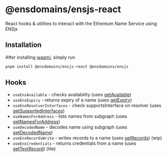 # @ensdomains/ensjs-react

React hooks & utilities to interact with the Ethereum Name Service using ENSjs

## Installation

After installing [wagmi](https://wagmi.sh), simply run

```sh
pnpm install @ensdomains/ensjs-react @ensdomains/ensjs
```

## Hooks

- `useEnsAvailable` - checks availability (uses [getAvailable](/docs/public/function.getAvailable.md))
- `useEnsExpiry` - returns expiry of a name (uses [getExpiry](/docs/public/function.getExpiry.md))
- `useEnsResolverInterfaces` - check supportsInterface on resolver (uses [getSupportedInterfaces](/docs/public/function.getSupportedInterfaces.md))
- `useNamesForAddress` - lists names from subgraph (uses [getNamesForAddress](/docs/subgraph/function.getNamesForAddress.md))
- `useDecodedName` - decodes name using subgraph (uses [getDecodedName](/docs/subgraph/function.getDecodedName.md))
- `useEnsRecordsWrite` - writes records to a name (uses [setRecords](/docs/wallet/function.setRecords.md)) (wip)
- `useEnsCredentials` - returns credentials from a name (uses [getTextRecord](/docs/public/function.getTextRecord.md)) (lite)
